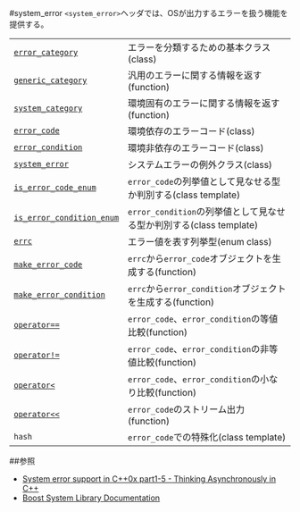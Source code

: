 #system_error
`<system_error>`ヘッダでは、OSが出力するエラーを扱う機能を提供する。

| | |
|------------------------------------------------------------------------------------------------------------------------------------------|-------------------------------------------------------------------------------------------------|
| [`error_category`](./system_error/error_category.md) | エラーを分類するための基本クラス(class) |
| [`generic_category`](./system_error/generic_category.md) | 汎用のエラーに関する情報を返す(function) |
| [`system_category`](./system_error/system_category.md) | 環境固有のエラーに関する情報を返す(function) |
| [`error_code`](./system_error/error_code.md) | 環境依存のエラーコード(class) |
| [`error_condition`](./system_error/error_condition.md) | 環境非依存のエラーコード(class) |
| [`system_error`](./system_error/system_error.md) | システムエラーの例外クラス(class) |
| [`is_error_code_enum`](./system_error/is_error_code_enum.md) | `error_code`の列挙値として見なせる型か判別する(class template) |
| [`is_error_condition_enum`](./system_error/is_error_condition_enum.md) | `error_condition`の列挙値として見なせる型か判別する(class template) |
| [`errc`](./system_error/errc.md) | エラー値を表す列挙型(enum class) |
| [`make_error_code`](./system_error/make_error_code.md) | `errc`から`error_code`オブジェクトを生成する(function) |
| [`make_error_condition`](./system_error/make_error_condition.md) | `errc`から`error_condition`オブジェクトを生成する(function) |
| [`operator==`](./system_error/equal.md) | `error_code`、`error_condition`の等値比較(function) |
| [`operator!=`](./system_error/not_equal.md) | `error_code`、`error_condition`の非等値比較(function) |
| [`operator<`](./system_error/less.md) | `error_code`、`error_condition`の小なり比較(function) |
| [`operator<<`](./system_error/output_stream.md) | `error_code`のストリーム出力(function) |
| `hash` | `error_code`での特殊化(class template) |

##参照
- [System error support in C++0x part1-5 - Thinking Asynchronously in C++](http://blog.think-async.com/search/label/system_error)
- [Boost System Library Documentation](http://www.boost.org/doc/libs/release/libs/system/doc/index.html)


